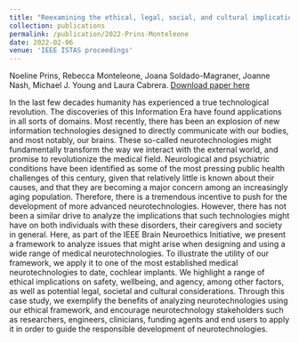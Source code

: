 ```yaml
---
title: "Reexamining the ethical, legal, social, and cultural implications for cochlear implants through a novel neuroethics framework"
collection: publications
permalink: /publication/2022-Prins-Monteleone
date: 2022-02-06
venue: 'IEEE ISTAS proceedings'
---
```


Noeline Prins, Rebecca Monteleone, Joana Soldado-Magraner, Joanne Nash, Michael J. Young and Laura Cabrera.
[Download paper here](https://www.istas22.org/papers/)

In the last few decades humanity has experienced a true technological revolution. The discoveries of this Information Era have found applications in all sorts of domains. Most recently, there has been an explosion of new information technologies designed to directly communicate with our bodies, and most notably, our brains. These so-called neurotechnologies might fundamentally transform the way we interact with the external world, and promise to revolutionize the medical field. Neurological and psychiatric conditions have been identified as some of the most pressing public health challenges of this century, given that relatively little is known about their causes, and that they are becoming a major concern among an increasingly aging population. Therefore, there is a tremendous incentive to push for the development of more advanced neurotechnologies. However, there has not been a similar drive to analyze the implications that such technologies might have on both individuals with these disorders, their caregivers and society in general. Here, as part of the IEEE Brain Neuroethics Initiative, we present a framework to analyze issues that might arise when designing and using a wide range of medical neurotechnologies. To illustrate the utility of our framework, we apply it to one of the most established medical neurotechnologies to date, cochlear implants. We highlight a range of ethical implications on safety, wellbeing, and agency, among other factors, as well as potential legal, societal and cultural considerations. Through this case study, we exemplify the benefits of analyzing neurotechnologies using our ethical framework, and encourage neurotechnology stakeholders such as researchers, engineers, clinicians, funding agents and end users to apply it in order to guide the responsible development of neurotechnologies.


